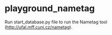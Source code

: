 # playground_nametag

Run start_database.py file to run the Nametag tool (http://ufal.mff.cuni.cz/nametag).
